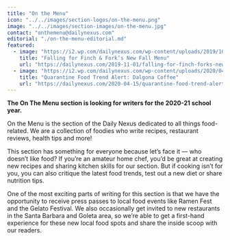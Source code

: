 ```yaml
---
title: "On the Menu"
icon: "../../images/section-logos/on-the-menu.png"
image: "../../images/section-images/on-the-menu.jpg"
contact: "onthemenu@dailynexus.com"
editorial: "./on-the-menu-editorial.md"
featured:
  - image: "https://i2.wp.com/dailynexus.com/wp-content/uploads/2019/10/FriedChickenFF.jpg"
    title: "Falling for Finch & Fork’s New Fall Menu"
    url: "https://dailynexus.com/2019-11-01/falling-for-finch-forks-new-fall-menu/"
  - image: "https://i2.wp.com/dailynexus.com/wp-content/uploads/2020/04/IMG_9611.jpg"
    title: "Quarantine Food Trend Alert: Dalgona Coffee"
    url: "https://dailynexus.com/2020-04-15/quarantine-food-trend-alert-dalgona-coffee/"
---
```

**The On The Menu section is looking for writers for the 2020-21 school year.**

On the Menu is the section of the Daily Nexus dedicated to all things food-related. We are a collection of foodies who write recipes, restaurant reviews, health tips and more! 

This section has something for everyone because let’s face it — who doesn’t like food? If you’re an amateur home chef, you’d be great at creating new recipes and sharing kitchen skills for our section. But if cooking isn’t for you, you can also critique the latest food trends, test out a new diet or share nutrition tips. 

One of the most exciting parts of writing for this section is that we have the opportunity to receive press passes to local food events like Ramen Fest and the Gelato Festival. We also occasionally get invited to new restaurants in the Santa Barbara and Goleta area, so we’re able to get a first-hand experience for these new local food spots and share the inside scoop with our readers. 